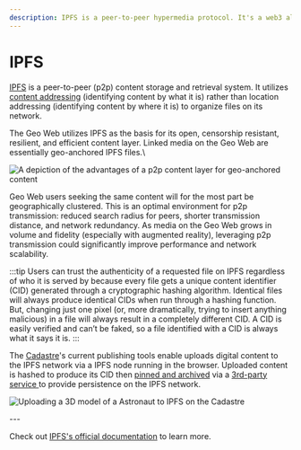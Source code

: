 ```yaml
---
description: IPFS is a peer-to-peer hypermedia protocol. It's a web3 alternative to HTTP.
---
```


# IPFS

[IPFS](https://docs.ipfs.io/concepts/what-is-ipfs/) is a peer-to-peer (p2p) content storage and retrieval system. It utilizes [content addressing](https://docs.ipfs.io/concepts/content-addressing/#identifier-formats) (identifying content by what it is) rather than location addressing (identifying content by where it is) to organize files on its network.&#x20;

The Geo Web utilizes IPFS as the basis for its open, censorship resistant, resilient, and efficient content layer. Linked media on the Geo Web are essentially geo-anchored IPFS files.\

![A depiction of the advantages of a p2p content layer for geo-anchored content](/assets/client-server-vs-p2p.png)

Geo Web users seeking the same content will for the most part be geographically clustered. This is an optimal environment for p2p transmission: reduced search radius for peers, shorter transmission distance, and network redundancy. As media on the Geo Web grows in volume and fidelity (especially with augmented reality), leveraging p2p transmission could significantly improve performance and network scalability.

:::tip
Users can trust the authenticity of a requested file on IPFS regardless of who it is served by because every file gets a unique content identifier (CID) generated through a cryptographic hashing algorithm. Identical files will always produce identical CIDs when run through a hashing function. But, changing just one pixel (or, more dramatically, trying to insert anything malicious) in a file will always result in a completely different CID. A CID is easily verified and can’t be faked, so a file identified with a CID is always what it says it is.
:::

The [Cadastre](../../concepts/cadastre-intro.md)'s current publishing tools enable uploads digital content to the IPFS network via a IPFS node running in the browser. Uploaded content is hashed to produce its CID then [pinned and archived](storage.md) via a [3rd-party service ](https://web3.storage/)to provide persistence on the IPFS network.

![Uploading a 3D model of a Astronaut to IPFS on the Cadastre](/assets/content-upload.png)

\---

Check out [IPFS's official documentation](https://docs.ipfs.io/) to learn more.
